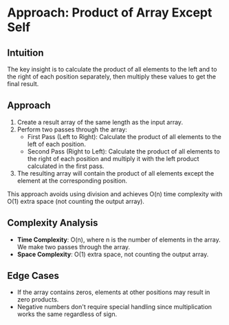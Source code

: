 # Approach: Product of Array Except Self

## Intuition
The key insight is to calculate the product of all elements to the left and to the right of each position separately, then multiply these values to get the final result.

## Approach
1. Create a result array of the same length as the input array.
2. Perform two passes through the array:
   - First Pass (Left to Right): Calculate the product of all elements to the left of each position.
   - Second Pass (Right to Left): Calculate the product of all elements to the right of each position and multiply it with the left product calculated in the first pass.
3. The resulting array will contain the product of all elements except the element at the corresponding position.

This approach avoids using division and achieves O(n) time complexity with O(1) extra space (not counting the output array).

## Complexity Analysis
- **Time Complexity**: O(n), where n is the number of elements in the array. We make two passes through the array.
- **Space Complexity**: O(1) extra space, not counting the output array.

## Edge Cases
- If the array contains zeros, elements at other positions may result in zero products.
- Negative numbers don't require special handling since multiplication works the same regardless of sign. 